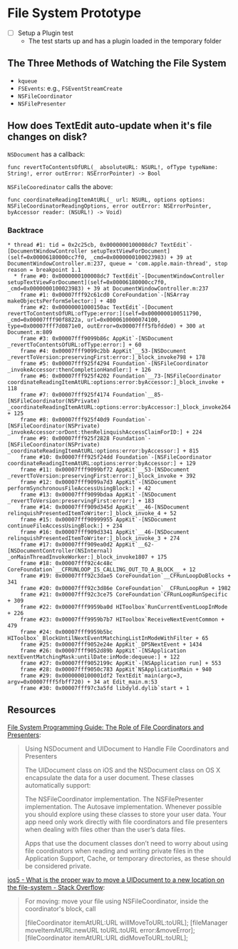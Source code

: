 # File System Prototype

* [ ] Setup a Plugin test
	* The test starts up and has a plugin loaded in the temporary folder

## The Three Methods of Watching the File System

* `kqueue`
* `FSEvents`: e.g., `FSEventStreamCreate`
* `NSFileCoordinator`
* `NSFilePresenter`

## How does TextEdit auto-update when it's file changes on disk?

`NSDocument` has a callback:

	func revertToContentsOfURL(_ absoluteURL: NSURL!, ofType typeName: String!, error outError: NSErrorPointer) -> Bool

`NSFileCooredinator` calls the above:

	func coordinateReadingItemAtURL(_ url: NSURL, options options: NSFileCoordinatorReadingOptions, error outError: NSErrorPointer, byAccessor reader: (NSURL!) -> Void)

### Backtrace

	* thread #1: tid = 0x2c25cb, 0x0000000100008dc7 TextEdit`-[DocumentWindowController setupTextViewForDocument](self=0x00006180000cc7f0, _cmd=0x0000000100023983) + 39 at DocumentWindowController.m:237, queue = 'com.apple.main-thread', stop reason = breakpoint 1.1
	  * frame #0: 0x0000000100008dc7 TextEdit`-[DocumentWindowController setupTextViewForDocument](self=0x00006180000cc7f0, _cmd=0x0000000100023983) + 39 at DocumentWindowController.m:237
		frame #1: 0x00007fff92c61cd0 CoreFoundation`-[NSArray makeObjectsPerformSelector:] + 480
		frame #2: 0x00000001000150ac TextEdit`-[Document revertToContentsOfURL:ofType:error:](self=0x0000000100511790, _cmd=0x00007fff90f8822a, url=0x0000610000074100, type=0x00007fff7d0871e0, outError=0x00007fff5fbfdde0) + 300 at Document.m:809
		frame #3: 0x00007fff9099b86c AppKit`-[NSDocument _revertToContentsOfURL:ofType:error:] + 60
		frame #4: 0x00007fff9099c2bb AppKit`__53-[NSDocument _revertToVersion:preservingFirst:error:]_block_invoke798 + 178
		frame #5: 0x00007fff925f4294 Foundation`-[NSFileCoordinator _invokeAccessor:thenCompletionHandler:] + 126
		frame #6: 0x00007fff925f4202 Foundation`__73-[NSFileCoordinator coordinateReadingItemAtURL:options:error:byAccessor:]_block_invoke + 118
		frame #7: 0x00007fff925f4174 Foundation`__85-[NSFileCoordinator(NSPrivate) _coordinateReadingItemAtURL:options:error:byAccessor:]_block_invoke264 + 125
		frame #8: 0x00007fff925f40d9 Foundation`-[NSFileCoordinator(NSPrivate) _invokeAccessor:orDont:thenRelinquishAccessClaimForID:] + 224
		frame #9: 0x00007fff925f2828 Foundation`-[NSFileCoordinator(NSPrivate) _coordinateReadingItemAtURL:options:error:byAccessor:] + 815
		frame #10: 0x00007fff925f24dd Foundation`-[NSFileCoordinator coordinateReadingItemAtURL:options:error:byAccessor:] + 129
		frame #11: 0x00007fff9099bf72 AppKit`__53-[NSDocument _revertToVersion:preservingFirst:error:]_block_invoke + 392
		frame #12: 0x00007fff9099a7d3 AppKit`-[NSDocument performSynchronousFileAccessUsingBlock:] + 42
		frame #13: 0x00007fff9099bdaa AppKit`-[NSDocument _revertToVersion:preservingFirst:error:] + 183
		frame #14: 0x00007fff909d345d AppKit`__46-[NSDocument relinquishPresentedItemToWriter:]_block_invoke_4 + 52
		frame #15: 0x00007fff90999955 AppKit`-[NSDocument continueFileAccessUsingBlock:] + 234
		frame #16: 0x00007fff909d3341 AppKit`__46-[NSDocument relinquishPresentedItemToWriter:]_block_invoke_3 + 274
		frame #17: 0x00007fff909ea0d2 AppKit`__62-[NSDocumentController(NSInternal) _onMainThreadInvokeWorker:]_block_invoke1807 + 175
		frame #18: 0x00007fff92c4c48c CoreFoundation`__CFRUNLOOP_IS_CALLING_OUT_TO_A_BLOCK__ + 12
		frame #19: 0x00007fff92c3dae5 CoreFoundation`__CFRunLoopDoBlocks + 341
		frame #20: 0x00007fff92c3d86e CoreFoundation`__CFRunLoopRun + 1982
		frame #21: 0x00007fff92c3ce75 CoreFoundation`CFRunLoopRunSpecific + 309
		frame #22: 0x00007fff9959ba0d HIToolbox`RunCurrentEventLoopInMode + 226
		frame #23: 0x00007fff9959b7b7 HIToolbox`ReceiveNextEventCommon + 479
		frame #24: 0x00007fff9959b5bc HIToolbox`_BlockUntilNextEventMatchingListInModeWithFilter + 65
		frame #25: 0x00007fff9052e24e AppKit`_DPSNextEvent + 1434
		frame #26: 0x00007fff9052d89b AppKit`-[NSApplication nextEventMatchingMask:untilDate:inMode:dequeue:] + 122
		frame #27: 0x00007fff9052199c AppKit`-[NSApplication run] + 553
		frame #28: 0x00007fff9050c783 AppKit`NSApplicationMain + 940
		frame #29: 0x0000000100001df2 TextEdit`main(argc=3, argv=0x00007fff5fbff720) + 34 at Edit_main.m:53
		frame #30: 0x00007fff97c3a5fd libdyld.dylib`start + 1

## Resources

[File System Programming Guide: The Role of File Coordinators and Presenters](https://developer.apple.com/library/mac/documentation/FileManagement/Conceptual/FileSystemProgrammingGuide/FileCoordinators/FileCoordinators.html):

> Using NSDocument and UIDocument to Handle File Coordinators and Presenters
>
> The UIDocument class on iOS and the NSDocument class on OS X encapsulate the data for a user document. These classes automatically support:
>
> The NSFileCoordinator implementation.
> The NSFilePresenter implementation.
> The Autosave implementation.
> Whenever possible you should explore using these classes to store your user data. Your app need only work directly with file coordinators and file presenters when dealing with files other than the user’s data files.
>
> Apps that use the document classes don’t need to worry about using file coordinators when reading and writing private files in the Application Support, Cache, or temporary directories, as these should be considered private.

[ios5 - What is the proper way to move a UIDocument to a new location on the file-system - Stack Overflow](http://stackoverflow.com/questions/8284137/what-is-the-proper-way-to-move-a-uidocument-to-a-new-location-on-the-file-system):

> For moving: move your file using NSFileCoordinator, inside the coordinator's block, call
>
> 	[fileCoordinator itemAtURL:URL willMoveToURL:toURL];
> 	[fileManager moveItemAtURL:newURL toURL:toURL error:&moveError];
> 	[fileCoordinator itemAtURL:URL didMoveToURL:toURL];
